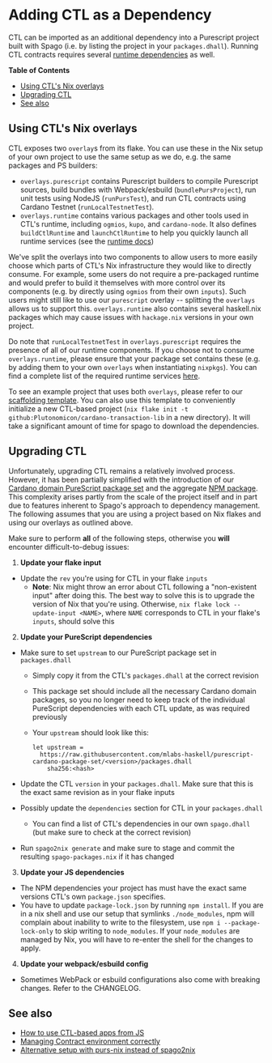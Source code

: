 # Adding CTL as a Dependency

CTL can be imported as an additional dependency into a Purescript project built with Spago (i.e. by listing the project in your `packages.dhall`). Running CTL contracts requires several [runtime dependencies](./runtime.md) as well.

**Table of Contents**
<!-- START doctoc generated TOC please keep comment here to allow auto update -->
<!-- DON'T EDIT THIS SECTION, INSTEAD RE-RUN doctoc TO UPDATE -->

- [Using CTL's Nix overlays](#using-ctls-nix-overlays)
- [Upgrading CTL](#upgrading-ctl)
- [See also](#see-also)

<!-- END doctoc generated TOC please keep comment here to allow auto update -->

## Using CTL's Nix overlays

CTL exposes two `overlay`s from its flake. You can use these in the Nix setup of your own project to use the same setup as we do, e.g. the same packages and PS builders:

- `overlays.purescript` contains Purescript builders to compile Purescript sources, build bundles with Webpack/esbuild (`bundlePursProject`), run unit tests using NodeJS (`runPursTest`), and run CTL contracts using Cardano Testnet (`runLocalTestnetTest`).
- `overlays.runtime` contains various packages and other tools used in CTL's runtime, including `ogmios`, `kupo`, and `cardano-node`. It also defines `buildCtlRuntime` and `launchCtlRuntime` to help you quickly launch all runtime services (see the [runtime docs](./runtime.md))

We've split the overlays into two components to allow users to more easily choose which parts of CTL's Nix infrastructure they would like to directly consume. For example, some users do not require a pre-packaged runtime and would prefer to build it themselves with more control over its components (e.g. by directly using `ogmios` from their own `inputs`). Such users might still like to use our `purescript` overlay -- splitting the `overlays` allows us to support this. `overlays.runtime` also contains several haskell.nix packages which may cause issues with `hackage.nix` versions in your own project.

Do note that `runLocalTestnetTest` in `overlays.purescript` requires the presence of all of our runtime components. If you choose not to consume `overlays.runtime`, please ensure that your package set contains these (e.g. by adding them to your own `overlays` when instantiating `nixpkgs`). You can find a complete list of the required runtime services [here](./cardano-testnet-testing.md#architecture).

To see an example project that uses both `overlays`, please refer to our [scaffolding template](../templates/ctl-scaffold/flake.nix). You can also use this template to conveniently initialize a new CTL-based project (`nix flake init -t github:Plutonomicon/cardano-transaction-lib` in a new directory). It will take a significant amount of time for spago to download the dependencies.

## Upgrading CTL
Unfortunately, upgrading CTL remains a relatively involved process. However, it has been partially simplified with the introduction of our [Cardano domain PureScript package set](https://github.com/mlabs-haskell/purescript-cardano-package-set) and the aggregate [NPM package](https://www.npmjs.com/package/@mlabs-haskell/ctl-npm-meta). This complexity arises partly from the scale of the project itself and in part due to features inherent to Spago's approach to dependency management. The following assumes that you are using a project based on Nix flakes and using our overlays as outlined above.

Make sure to perform **all** of the following steps, otherwise you **will** encounter difficult-to-debug issues:

1. **Update your flake input**

- Update the `rev` you're using for CTL in your flake `inputs`
  - **Note**: Nix might throw an error about CTL following a "non-existent input" after doing this. The best way to solve this is to upgrade the version of Nix that you're using. Otherwise, `nix flake lock --update-input <NAME>`, where `NAME` corresponds to CTL in your flake's `inputs`, should solve this

2. **Update your PureScript dependencies**

- Make sure to set `upstream` to our PureScript package set in `packages.dhall`
  
  - Simply copy it from the CTL's `packages.dhall` at the correct revision
  - This package set should include all the necessary Cardano domain packages, so you no longer need to keep track of the individual PureScript dependencies with each CTL update, as was required previously
  - Your `upstream` should look like this:
    
    ```dhall
    let upstream =
      https://raw.githubusercontent.com/mlabs-haskell/purescript-cardano-package-set/<version>/packages.dhall
        sha256:<hash>
    ```

- Update the CTL `version` in your `packages.dhall`. Make sure that this is the exact same revision as in your flake inputs
- Possibly update the `dependencies` section for CTL in your `packages.dhall`

  - You can find a list of CTL's dependencies in our own `spago.dhall` (but make sure to check at the correct revision)

- Run `spago2nix generate` and make sure to stage and commit the resulting `spago-packages.nix` if it has changed

3. **Update your JS dependencies**

- The NPM dependencies your project has must have the exact same versions CTL's own `package.json` specifies.
- You have to update `package-lock.json` by running `npm install`. If you are in a nix shell and use our setup that symlinks `./node_modules`, npm will complain about inability to write to the filesystem, use `npm i --package-lock-only` to skip writing to `node_modules`. If your `node_modules` are managed by Nix, you will have to re-enter the shell for the changes to apply.

4. **Update your webpack/esbuild config**

- Sometimes WebPack or esbuild configurations also come with breaking changes. Refer to the CHANGELOG.

## See also

- [How to use CTL-based apps from JS](./using-from-js.md)
- [Managing Contract environment correctly](./contract-environment.md)
- [Alternative setup with purs-nix instead of spago2nix](https://github.com/LovelaceAcademy/cardano-transaction-lib/tree/develop/templates/la-scaffold)

